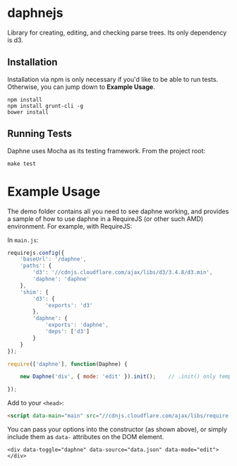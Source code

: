 daphnejs
======

Library for creating, editing, and checking parse trees. Its only dependency is d3.

## Installation
Installation via npm is only necessary if you'd like to be able to run tests. Otherwise, you can jump down to **Example Usage**. 

```
npm install
npm install grunt-cli -g
bower install
```

## Running Tests
Daphne uses Mocha as its testing framework. From the project root:
```
make test
```

# Example Usage

The demo folder contains all you need to see daphne working, and provides a sample of how to use daphne in a RequireJS (or other such AMD) environment. For example, with RequireJS:

In `main.js`:
```javascript
requirejs.config({
    'baseUrl': '/daphne',
    'paths': {
        'd3': '//cdnjs.cloudflare.com/ajax/libs/d3/3.4.8/d3.min',
        'daphne': 'daphne'
    },  
    'shim': {
        'd3': {
            'exports': 'd3'
        },  
        'daphne': {
            'exports': 'daphne',
            'deps': ['d3']
        }   
    }   
});

require(['daphne'], function(Daphne) {

    new Daphne('div', { mode: 'edit' }).init();    // .init() only temporarily required

});
```

Add to your `<head>`:
```html
<script data-main="main" src="//cdnjs.cloudflare.com/ajax/libs/require.js/2.1.11/require.min.js"></script>
```

You can pass your options into the constructor (as shown above), or simply include them as `data-` attributes on the DOM element.

```
<div data-toggle="daphne" data-source="data.json" data-mode="edit"></div>
```

